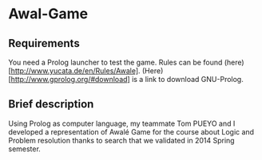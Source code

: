 # Awal-Game

## Requirements
You need a Prolog launcher to test the game.
Rules can be found (here) [http://www.yucata.de/en/Rules/Awale].
(Here)[http://www.gprolog.org/#download] is a link to download GNU-Prolog.

## Brief description
Using Prolog as computer language, my teammate Tom PUEYO and I developed a representation of Awalé Game for the course about Logic and Problem resolution thanks to search that we validated in 2014 Spring semester.
